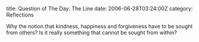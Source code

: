 title: Question of The Day: The Line
date: 2006-06-28T03:24:00Z
category: Reflections

Why the notion that kindness, happiness and forgiveness have to be sought from others? Is it really something that cannot be sought from within?
